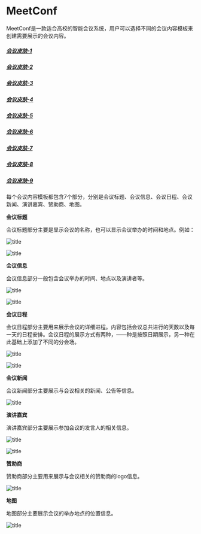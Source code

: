 # MeetConf
  MeetConf是一款适合高校的智能会议系统，用户可以选择不同的会议内容模板来创建需要展示的会议内容。

##### [会议皮肤-1](https://sjj0330.github.io/MeetConf/meetconfmode-1/meeting.html)
##### [会议皮肤-2](https://sjj0330.github.io/MeetConf/meetconfmode-2/meeting.html)
##### [会议皮肤-3](https://sjj0330.github.io/MeetConf/meetconfmode-3/meeting.html)
##### [会议皮肤-4](https://sjj0330.github.io/MeetConf/meetconfmode-4/meeting.html)
##### [会议皮肤-5](https://sjj0330.github.io/MeetConf/meetconfmode-5/meeting.html)
##### [会议皮肤-6](https://sjj0330.github.io/MeetConf/meetconfmode-6/meet.html)
##### [会议皮肤-7](https://sjj0330.github.io/MeetConf/meetconfmode-7/meet.html)
##### [会议皮肤-8](https://sjj0330.github.io/MeetConf/meetconfmode-8/index.html)
##### [会议皮肤-9](https://sjj0330.github.io/MeetConf/meetconfmode-9/index.html)


  每个会议内容模板都包含7个部分，分别是会议标题、会议信息、会议日程、会议新闻、演讲嘉宾、赞助商、地图。
  
**会议标题**
  
  会议标题部分主要是显示会议的名称，也可以显示会议举办的时间和地点。例如：
  
  ![title](https://sjj0330.github.io/MeetConf/readmeImg/title.PNG)
  
  ![title](https://sjj0330.github.io/MeetConf/readmeImg/title2.PNG)
  
**会议信息**
  
  会议信息部分一般包含会议举办的时间、地点以及演讲者等。
  
  ![title](https://sjj0330.github.io/MeetConf/readmeImg/info.PNG)
  
  ![title](https://sjj0330.github.io/MeetConf/readmeImg/info3.PNG)
  
**会议日程**
  
  会议日程部分主要用来展示会议的详细进程。内容包括会议总共进行的天数以及每一天的日程安排。会议日程的展示方式有两种，——种是按照日期展示，另一种在此基础上添加了不同的分会场。
  
  ![title](https://sjj0330.github.io/MeetConf/readmeImg/agenda.PNG)
  
  ![title](https://sjj0330.github.io/MeetConf/readmeImg/agenda3.PNG)
  
**会议新闻**

  会议新闻部分主要展示与会议相关的新闻、公告等信息。
  
  ![title](https://sjj0330.github.io/MeetConf/readmeImg/news2.PNG)
  
**演讲嘉宾**

  演讲嘉宾部分主要展示参加会议的发言人的相关信息。
  
  ![title](https://sjj0330.github.io/MeetConf/readmeImg/speakers.PNG)
  
  ![title](https://sjj0330.github.io/MeetConf/readmeImg/speakers2.PNG)
  
**赞助商**

  赞助商部分主要用来展示与会议相关的赞助商的logo信息。
  
  ![title](https://sjj0330.github.io/MeetConf/readmeImg/sponsor.PNG)
  
**地图**

  地图部分主要展示会议的举办地点的位置信息。
  
  ![title](https://sjj0330.github.io/MeetConf/readmeImg/.PNG)
  


  
  
